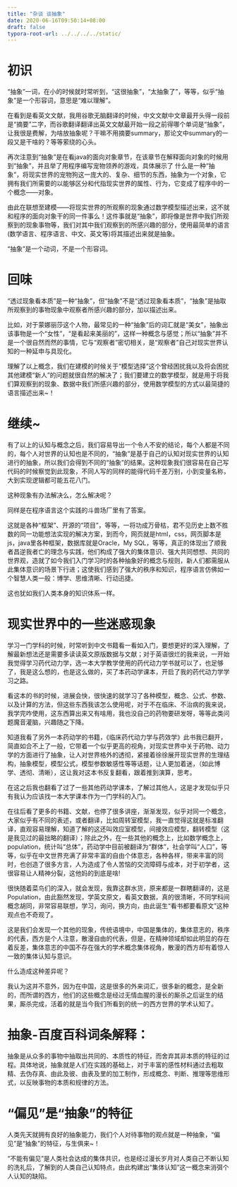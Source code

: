 ```yaml
---
title: "杂谈 谈抽象"
date: 2020-06-16T09:50:14+08:00
draft: false
typora-root-url: ../../../../static/
---
```




# 初识

“抽象”一词，在小的时候就时常听到，“这很抽象”，“太抽象了”，等等，似乎“抽象”是一个形容词，意思是“难以理解”。

在看到是看英文文献，我用谷歌无脑翻译的时候，中文文献中文章最开头得一段前是“摘要”二字，而谷歌翻译翻译出英文文献最开始一段之前得哪个单词是“抽象”，让我很是费解，为啥放抽象呢？干嘛不用摘要summary，那论文中summary的一段又是干啥的？等等萦绕的心头。

再次注意到“抽象”是在看java的面向对象章节，在该章节在解释面向对象的时候用到“抽象”，并且举了用程序编写宠物领养的游戏，具体展示了 什么是一种“抽象”，将现实世界的宠物狗这一庞大的、复杂、细节的东西，抽象为一个对象，它拥有我们所需要的以能够区分和代指现实世界的属性、行为，它变成了程序中的一个概念——对象。

由此在联想至建模——将现实世界的所观察的现象通过数学模型描述出来，这不就和程序的面向对象干的同一件事么！这件事就是“抽象”，即将像是世界中我们所观察到的现象事物等，我们对其中我们观察到的所感兴趣的部分，使用最简单的语言(数学语言、程序语言、中文、英文等)将其描述出来就是抽象。

“抽象”是一个动词，不是一个形容词。

# 回味

“透过现象看本质”是一种“抽象”，但“抽象”不是“透过现象看本质”，“抽象”是抽取所观察到的事物现象中观察者所感兴趣的部分，加以描述出来。

比如，对于蒙娜丽莎这个人物，最常见的一种“抽象”后的词汇就是“美女”，抽象出该事物是一个“女性”，“是看起来美丽的”，这样一种概念与感觉；所以“抽象”并不是一个很自然而然的事情，它与“观察者”密切相关，是“观察者”自己对现实世界认知的一种延申与具现化。

理解了以上概念，我们在建模的时候关于“模型选择”这个曾经困扰我以及将会困扰其他建模“新人”的问题就很自然的解决了；我们要建立的数学模型，就是用于将我们算观察到的现象、数据中我们所感兴趣的部分，使用数学模型的方式以最简捷的语言描述出来~！

# 继续~

有了以上的认知与概念之后，我们容易导出一个令人不安的结论，每个人都是不同的，每个人对世界的认知也是不同的，“抽象”是基于自己的认知对现实世界的认知进行的抽象，所以我们会得到不同的“抽象”的结果。这种现象我们很容易在自己写代码的时候察觉到此现象，不同人写的同样的能得代码千差万别，小到变量名称，大到实现逻辑都可能五花八门。

这种现象有办法解决么，怎么解决呢？

同样是在程序语言这个实践的斗兽场厂里有了答案。

这就是各种“框架”、开源的“项目”，等等，一将功成万骨枯，君不见历史上数不胜数的同一功能想法实现的解决方案，到而今，网页就是html，css，网页脚本是js，java里各种框架，数据库就是Oracle，My SQL，等等，真正的体现出了顺我者昌逆我者亡的理念与实践，他们构成了强大的集体意识、强大共同想想、共同的世界观，造就了如今我们入门学习时的各种抽象好的概念与规则，新人们都需服从此集体意识的场景下行进；这使我们感到了强大的秩序和知识，程序语言仿佛如一个智慧人类一般：博学、思维清晰、行动迅捷。

这也犹如我们人类本身的知识体系一样。

# 现实世界中的一些迷惑现象

学习一门学科的时候，时常听到中文书籍看一看如入门，要想更好的深入理解，了解最新想法还是需要多读读英文原版数据与文献；对于英语很烂的我来说，一开始我觉得学习药代动力学，选一本大学教学使用的药代动力学书就可以了，也足够了，我是这么想的，也是这么做的，买了本药动学课本，开启了我的药代动力学学习之路。

看这本的书的时候，进展会快，很快速的就学习了各种模型，概念、公式、参数、以及计算的方法，但这些东西我该怎么使用呢，对于不在临床、不治病的我来说，我学完咋使用，这东西算出来又有啥用，我也没自己的药物要研发呀，等等此类问题魔音灌脑，兴趣随之下降。

知道我看了另外一本药动学的书籍，《临床药代动力学与药效学》此书我已翻开，简直如合不上了一般，它带着一个似乎更高的视角，对现实世界中关于药物、动力学的方面进行了抽象，让人对世界格外的透彻，紧接着徐徐展开现实世界的生理结构，抽象模型，模型公式，模型参数敏感性等等话题，让人更加着迷，（如此博学、透彻、清晰），这让我对这本书反复翻看，跟着推到演算，思考。

在这之后我也翻看了过了一些其他药动学课本，了解过其他人，这是才发现似乎只有我认为应该找一本大学课本作为一门学科的入门。

在往后看了更多的书籍、文献，也停了很多讲座，渐渐发现，似乎对同一个概念，大家似乎有不同的表述，或者翻译，比如周转室模型，我一直觉得这就是标准翻译，直观容易理解，知道了解的这还叫效应室模型，间接效应模型，翻转模型（这是我见过的最拙略的翻译）；除此之外，在一些其他的概念上，比如数学概念上，population，统计叫“总体”，药动学中目前被翻译为“群体”，社会学叫“人口”，等等，似乎在中文世界充满了非常丰富的自由个体意志，各种各样，带来丰富的同时，也创造了很多方言，人为造成了令人苦恼的交流障碍与成本，对于初学者，这很容易让人精神分裂，这他妈的到底是啥!

很快随着菜鸟们的深入，就会发现，我靠这群水货，原来都是一群瞎翻译的，这是Population，由此豁然发现，学英文原文，看英文数据，真的很清晰，不同学科间概念胡同，非常容易联想，学习，询问，换方向，由此诞生“看书都要看原文”这种观点也不奇观了。

这是我们会发现一个其他的现象，传统语境中，中国是集体的，集体意志的，秩序的代表，西方是个人注意，散漫自由的代表，但是，在精神领域却如此明显的存在着反差，集体意志的中国不存在强大的学术概念集体视角，散漫的西方却有着惊人一致的集体认知与意识。

什么造成这种差异呢？

我认为这并不意外，因为在中国，这是很多的外来词汇，很多新的概念，是全新的，而所谓的西方，他们的这些概念是经过无情血腥的漫长的厮杀之后诞生的结果，厮杀完成，活着的就是当今我们所看到的统一的西方世界的学术认知了。

 

# 抽象-百度百科词条解释：

抽象是从众多的事物中抽取出共同的、本质性的特征，而舍弃其非本质的特征的过程。具体地说，抽象就是人们在实践的基础上，对于丰富的感性材料通过去粗取精、去伪存真、由此及彼、由表及里的加工制作，形成概念、判断、推理等思维形式，以反映事物的本质和规律的方法。

#  “偏见”是“抽象”的特征

人类先天就拥有良好的抽象能力，我们个人对待事物的观点就是一种抽象，“偏见”是“抽象”的特征，与生俱来~！

“不能有偏见”是人类社会达成的集体共识，也是经过漫长岁月对人类自己不断认知的洗礼后，了解到的人类自己认知特点，由此构建出“集体认知”这一概念来消弭个人认知的缺陷。